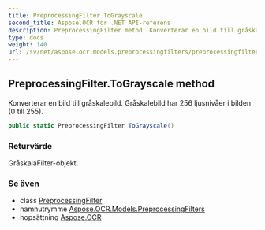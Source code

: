 ```yaml
---
title: PreprocessingFilter.ToGrayscale
second_title: Aspose.OCR för .NET API-referens
description: PreprocessingFilter metod. Konverterar en bild till gråskalebild. Gråskalebild har 256 ljusnivåer i bilden 0 till 255.
type: docs
weight: 140
url: /sv/net/aspose.ocr.models.preprocessingfilters/preprocessingfilter/tograyscale/
---
```

## PreprocessingFilter.ToGrayscale method

Konverterar en bild till gråskalebild. Gråskalebild har 256 ljusnivåer i bilden (0 till 255).

```csharp
public static PreprocessingFilter ToGrayscale()
```

### Returvärde

GråskalaFilter-objekt.

### Se även

* class [PreprocessingFilter](../)
* namnutrymme [Aspose.OCR.Models.PreprocessingFilters](../../preprocessingfilter/)
* hopsättning [Aspose.OCR](../../../)


